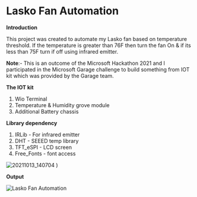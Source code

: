 # Lasko Fan Automation

**Introduction**

This project was created to automate my Lasko fan based on temperature threshold. If the temperature is greater than 76F then turn the fan On & if its less than 75F turn if off using infrared emitter. 

**Note**:- This is an outcome of the Microsoft Hackathon 2021 and I participated in the Microsoft Garage challenge to build something from IOT kit which was provided by the Garage team.

**The IOT kit**
1. Wio Terminal 
2. Temperature & Humidity grove module
3. Additional Battery chassis

**Library dependency**
1. IRLib - For infrared emitter
2. DHT - SEEED temp library
3. TFT_eSPI - LCD screen
4. Free_Fonts - font access


![20211013_140704](https://user-images.githubusercontent.com/250326/137212845-46b6db96-7a91-4f3b-aed9-791015afdcf3.jpg)
)


**Output**

![Lasko Fan Automation](https://user-images.githubusercontent.com/250326/137212062-a501b0b9-a284-45db-bed3-bd004d8f13cd.jpg)
